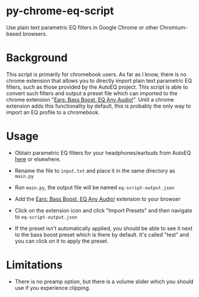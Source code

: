 # py-chrome-eq-script
Use plain text parametric EQ filters in Google Chrome or other Chromium-based browsers.

# Background
This script is primarily for chromebook users. As far as I know, there is no chrome extension that allows you to directly import plain text parametric EQ filters, such as those provided by the AutoEQ project. This script is able to convert such filters and output a preset file which can imported to the chrome extension "[Ears: Bass Boost, EQ Any Audio!](https://chrome.google.com/webstore/detail/ears-bass-boost-eq-any-au/nfdfiepdkbnoanddpianalelglmfooik)". Until a chrome extension adds this functionality by default, this is probably the only way to import an EQ profile to a chromebook.

# Usage
- Obtain parametric EQ filters for your headphones/earbuds from AutoEQ [here](https://github.com/jaakkopasanen/AutoEq/tree/master/results) or elsewhere.

- Rename the file to ```input.txt``` and place it in the same directory as ```main.py```

- Run ```main.py```, the output file will be named ```eq-script-output.json```

- Add the [Ears: Bass Boost, EQ Any Audio!](https://chrome.google.com/webstore/detail/ears-bass-boost-eq-any-au/nfdfiepdkbnoanddpianalelglmfooik) extension to your browser

- Click on the extension icon and click "Import Presets" and then navigate to ```eq-script-output.json```

- If the preset isn't automatically applied, you should be able to see it next to the bass boost preset which is there by default. It's called "test" and you can click on it to apply the preset.

# Limitations
- There is no preamp option, but there is a volume slider which you should use if you experience clipping.



